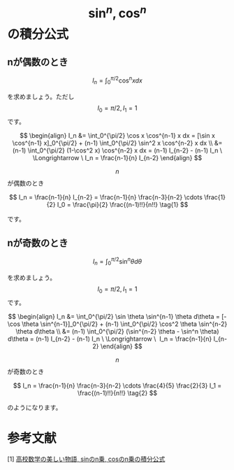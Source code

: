 # $$\sin^n, \cos^n$$の積分公式

## nが偶数のとき

$$
I_n 
= \int_0^{\pi/2} \cos^n x dx
$$

を求めましょう。ただし$$I_0 = \pi/2, I_1 = 1$$です。

$$
\begin{align}
I_n 
&= \int_0^{\pi/2} \cos x \cos^{n-1} x dx 
= [\sin x \cos^{n-1} x]_0^{\pi/2} + (n-1) \int_0^{\pi/2} \sin^2 x \cos^{n-2} x dx \\
&= (n-1) \int_0^{\pi/2} (1-\cos^2 x) \cos^{n-2} x dx 
= (n-1) I_{n-2} - (n-1) I_n 
\ \Longrightarrow \ I_n 
= \frac{n-1}{n} I_{n-2}
\end{align} 
$$

$$n$$が偶数のとき

$$
I_n 
= \frac{n-1}{n} I_{n-2} 
= \frac{n-1}{n} \frac{n-3}{n-2} \cdots \frac{1}{2} I_0 
= \frac{\pi}{2} \frac{(n-1)!!}{n!!} \tag{1}
$$

です。

## nが奇数のとき

$$
I_n 
= \int_0^{\pi/2} \sin^{n} \theta d\theta
$$

を求めましょう。$$I_0 = \pi/2, I_1 = 1$$です。

$$
\begin{align}
I_n 
&= \int_0^{\pi/2} \sin \theta \sin^{n-1} \theta d\theta 
= [-\cos \theta \sin^{n-1}]_0^{\pi/2} + (n-1) \int_0^{\pi/2} \cos^2 \theta \sin^{n-2} \theta d\theta \\
&= (n-1) \int_0^{\pi/2} (\sin^{n-2} \theta - \sin^n \theta) d\theta
= (n-1) I_{n-2} - (n-1) I_n \ \Longrightarrow \ 
I_n 
= \frac{n-1}{n} I_{n-2}
\end{align}
$$

$$n$$が奇数のとき

$$
I_n 
= \frac{n-1}{n} \frac{n-3}{n-2} \cdots \frac{4}{5} \frac{2}{3} I_1 
= \frac{(n-1)!!}{n!!} \tag{2}
$$

のようになります。

# 参考文献

[1] [高校数学の美しい物語, sinのn乗, cosのn乗の積分公式](https://manabitimes.jp/math/663)  
